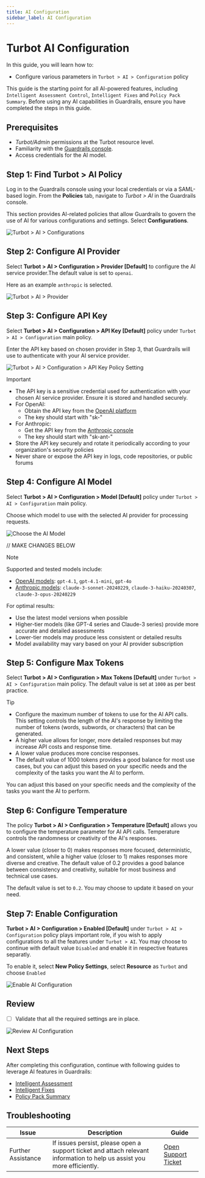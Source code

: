 ```yaml
---
title: AI Configuration
sidebar_label: AI Configuration
---
```


# Turbot AI Configuration

In this guide, you will learn how to:

- Configure various parameters in `Turbot > AI > Configuration` policy

This guide is the starting point for all AI-powered features, including `Intelligent Assessment Control`, `Intelligent Fixes` and `Policy Pack Summary`. Before using any AI capabilities in Guardrails, ensure you have completed the steps in this guide.

## Prerequisites

- *Turbot/Admin* permissions at the Turbot resource level.
- Familiarity with the [Guardrails console](https://turbot.com/guardrails/docs/getting-started/).
- Access credentials for the AI model.


## Step 1: Find Turbot > AI Policy

Log in to the Guardrails console using your local credentials or via a SAML-based login. From the **Policies** tab, navigate to *Turbot > AI* in the Guardrails console.

This section provides AI-related policies that allow Guardrails to govern the use of AI for various configurations and settings. Select **Configurations**.

![Turbot > AI > Configurations](./turbot-ai-configuration.png)

## Step 2: Configure AI Provider

Select **Turbot > AI > Configuration > Provider [Default]** to configure the AI service provider.The default value is set to `openai`.

Here as an example `anthropic` is selected.

![Turbot > AI > Provider](./turbot-ai-provider.png)

## Step 3: Configure API Key

Select **Turbot > AI > Configuration > API Key [Default]** policy under `Turbot > AI > Configuration` main policy.

Enter the API key based on chosen provider in Step 3, that Guardrails will use to authenticate with your AI service provider.

![Turbot > AI > Configuration > API Key Policy Setting](./turbot-ai-api-key.png)

> [!IMPORTANT]
> - The API key is a sensitive credential used for authentication with your chosen AI service provider. Ensure it is stored and handled securely.
> - For OpenAI:
>   - Obtain the API key from the [OpenAI platform](https://platform.openai.com/api-keys)
>   - The key should start with "sk-"
> - For Anthropic:
>   - Get the API key from the [Anthropic console](https://console.anthropic.com/settings/keys)
>   - The key should start with "sk-ant-"
> - Store the API key securely and rotate it periodically according to your organization's security policies
> - Never share or expose the API key in logs, code repositories, or public forums

## Step 4: Configure AI Model

Select **Turbot > AI > Configuration > Model [Default]** policy under `Turbot > AI > Configuration` main policy.

Choose which model to use with the selected AI provider for processing requests.

![Choose the AI Model](./turbot-ai-model.png)

// MAKE CHANGES BELOW

> [!NOTE]
> Supported and tested models include:
> - [OpenAI models](https://platform.openai.com/docs/pricing#latest-models): `gpt-4.1`, `gpt-4.1-mini`, `gpt-4o`
> - [Anthropic models](https://docs.anthropic.com/en/docs/about-claude/models/overview#model-names): `claude-3-sonnet-20240229`, `claude-3-haiku-20240307`, `claude-3-opus-20240229`
>
> For optimal results:
> - Use the latest model versions when possible
> - Higher-tier models (like GPT-4 series and Claude-3 series) provide more accurate and detailed assessments
> - Lower-tier models may produce less consistent or detailed results
> - Model availability may vary based on your AI provider subscription

## Step 5: Configure Max Tokens

Select **Turbot > AI > Configuration > Max Tokens [Default]** under `Turbot > AI > Configuration` main policy. The default value is set at `1000` as per best practice.

> [!TIP]
> - Configure the maximum number of tokens to use for the AI API calls. This setting controls the length of the AI's response by limiting the number of tokens (words, subwords, or characters) that can be generated.
> - A higher value allows for longer, more detailed responses but may increase API costs and response time.
> - A lower value produces more concise responses.
> - The default value of 1000 tokens provides a good balance for most use cases, but you can adjust this based on your specific needs and the complexity of the tasks you want the AI to perform.

You can adjust this based on your specific needs and the complexity of the tasks you want the AI to perform.

## Step 6: Configure Temperature

The policy **Turbot > AI > Configuration > Temperature [Default]** allows you to configure the temperature parameter for AI API calls. Temperature controls the randomness or creativity of the AI's responses.

A lower value (closer to 0) makes responses more focused, deterministic, and consistent, while a higher value (closer to 1) makes responses more diverse and creative. The default value of 0.2 provides a good balance between consistency and creativity, suitable for most business and technical use cases.

The default value is set to `0.2`. You may choose to update it based on your need.

## Step 7: Enable Configuration

**Turbot > AI > Configuration > Enabled [Default]** under `Turbot > AI > Configuration`  policy plays important role, if you wish to apply configurations to all the features under `Turbot > AI`. You may choose to continue with default value `Disabled` and enable it in respective features separatly.

To enable it, select **New Policy Settings**, select **Resource** as `Turbot` and choose `Enabled`

![Enable AI Configuration](./turbot-ai-configuration-enabled.png)

## Review

- [ ] Validate that all the required settings are in place.

![Review AI Configuration](./turbot-ai-configuration-review.png)

## Next Steps

After completing this configuration, continue with following guides to leverage AI features in Guardrails:

- [Intelligent Assessment](/guardrails/docs/guides/using-guardrails/ai/intelligent-assessment)
- [Intelligent Fixes](/guardrails/docs/guides/using-guardrails/ai/intelligent-fixes/)
- [Policy Pack Summary](/guardrails/docs/guides/using-guardrails/ai/policy-pack-summary/)

## Troubleshooting

| Issue                  | Description                                                                                                                   | Guide                                      |
|------------------------|-------------------------------------------------------------------------------------------------------------------------------|--------------------------------------------|
| Further Assistance     | If issues persist, please open a support ticket and attach relevant information to help us assist you more efficiently.       | [Open Support Ticket](https://support.turbot.com) |